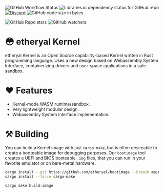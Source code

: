 ![GitHub Workflow Status](https://img.shields.io/github/workflow/status/etheryal/etheryal-kernel/Build?style=flat-square)
![Libraries.io dependency status for GitHub repo](https://img.shields.io/librariesio/github/etheryal/etheryal-kernel?style=flat-square)
[![Discord](https://img.shields.io/discord/805182661348818965?style=flat-square)](https://discord.gg/dsY99BV2PT)
![GitHub code size in bytes](https://img.shields.io/github/languages/code-size/etheryal/etheryal-kernel?style=flat-square)

![GitHub Repo stars](https://img.shields.io/github/stars/etheryal/etheryal-kernel?style=social)
![GitHub watchers](https://img.shields.io/github/watchers/etheryal/etheryal-kernel?style=social)


# 😳 etheryal Kernel

etheryal Kernel is an Open Source capability-based Kernel written in Rust programming language. Uses a new design based on Webassembly System Interface, containerizing drivers and user-space applications in a safe sandbox.

# ❤ Features

- Kernel-mode WASM runtime/sandbox.
- Very lightweight modular design.
- Webassembly System Interface implementation.

# ⚒ Building

You can build a Kernel image with just `cargo make`, but is often desireable to create a booteable image for debugging purposes. Our `bootimage` tool creates a UEFI and BIOS booteable `.img` files, that you can run in your favorite emulator or on bare-metal hardware.

```bash
cargo install --git https://github.com/etheryal/bootimage --branch main
cargo install --force cargo-make

cargo make build-image
```